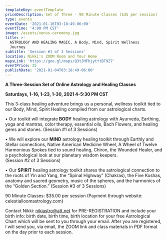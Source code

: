```yaml
---
templateKey: eventTemplate
priceDescription: Set of Three - 90 Minute Classes ($35 per session)
type: events
eventDate: '2021-01-16T03:18:49-06:00'
eventTime: '4:00 PM CST'
image: /assets/venus-ceremony.jpg
title: >-
  ASTROLOGY AND HEALING MAGIC, A Body, Mind, Spirit Wellness
  Journey                                                                   
subtitle: 'Session #1 of 3 Sessions'
location: Nikki's ZOOM Room and Your Home
mapsLink: 'https://goo.gl/maps/Q3tJMFhjytYtBT9Z7'
eventPrice: 35
publishDate: '2021-01-04T03:18:49-06:00'
---
```

 **A Three-Session Set of Online Astrology and Healing Classes**

**Saturdays, 1-16, 1-23, 1-30, 2021   4-5:30 PM CST** 

This 3-class healing adventure brings us a personal, wellness toolkit tied to our Body, Mind, Spirit Healing compiled from our astrological charts.  

•	Our toolkit will integrate **BODY** healing astrology with Ayurveda, Earthing, yoga and mantras, color therapy, essential oils, Bach Flowers, and healing gems and stones. (Session #1 of 3 Sessions)

•	We will explore our **MIND** astrology healing toolkit through Earthly and Stellar connections, Native American Medicine Wheel, A Wheel of Twelve Harmonious Spokes tied to sound healing, Chiron, the Wounded Healer, and a psychological look at our planetary wisdom keepers.  (Session #2 of 3 Sessions)

•	Our **SPIRIT** healing astrology toolkit shares the astrological connection to the roots of Yin and Yang, the “Spinal Highway” (Chakras), the Five Koshas, anatomy and sacred geometry, music of the spheres, and the harmonics of the “Golden Section.” (Session #3 of 3 Sessions)

90 Minute Classes: $35.00 per session  (Payment through website: celestialloomastrology.com)

Contact Nikki: nikiastro@att.net for PRE-REGISTRATION and include your birth info: birth date, birth time, birth location for your free Astrological Chart which will be sent to you through your email.  After you are registered, I will send you, via email, the ZOOM link and class materials in PDF format on the day prior to each session.
